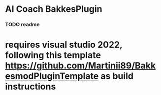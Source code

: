 # AI Coach BakkesPlugin

### TODO readme

# requires visual studio 2022, following this template https://github.com/Martinii89/BakkesmodPluginTemplate as build instructions
